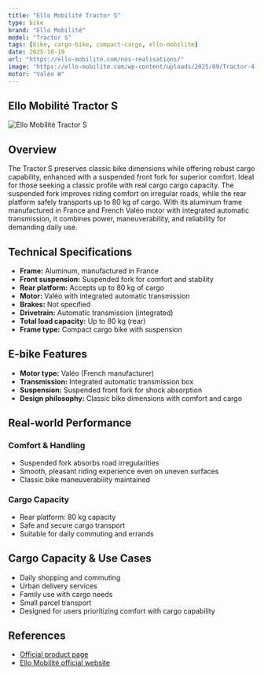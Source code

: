 ```yaml
---
title: "Ello Mobilité Tractor S"
type: bike
brand: "Ello Mobilité"
model: "Tractor S"
tags: [bike, cargo-bike, compact-cargo, ello-mobilite]
date: 2025-10-19
url: "https://ello-mobilite.com/nos-realisations/"
image: "https://ello-mobilite.com/wp-content/uploads/2025/09/Tractor-4-scaled.jpg"
motor: "Valéo W"
---
```


## Ello Mobilité Tractor S

![Ello Mobilité Tractor S](https://ello-mobilite.com/wp-content/uploads/2025/09/Tractor-4-scaled.jpg)

## Overview

The Tractor S preserves classic bike dimensions while offering robust cargo capability, enhanced with a suspended front fork for superior comfort. Ideal for those seeking a classic profile with real cargo cargo capacity. The suspended fork improves riding comfort on irregular roads, while the rear platform safely transports up to 80 kg of cargo. With its aluminum frame manufactured in France and French Valéo motor with integrated automatic transmission, it combines power, maneuverability, and reliability for demanding daily use.

## Technical Specifications

<!-- BIKE_SPECS_TABLE_START -->
<!-- BIKE_SPECS_TABLE_END -->

- **Frame:** Aluminum, manufactured in France
- **Front suspension:** Suspended fork for comfort and stability
- **Rear platform:** Accepts up to 80 kg of cargo
- **Motor:** Valéo with integrated automatic transmission
- **Brakes:** Not specified
- **Drivetrain:** Automatic transmission (integrated)
- **Total load capacity:** Up to 80 kg (rear)
- **Frame type:** Compact cargo bike with suspension

## E-bike Features

- **Motor type:** Valéo (French manufacturer)
- **Transmission:** Integrated automatic transmission box
- **Suspension:** Suspended front fork for shock absorption
- **Design philosophy:** Classic bike dimensions with comfort and cargo

## Real-world Performance

### Comfort & Handling

- Suspended fork absorbs road irregularities
- Smooth, pleasant riding experience even on uneven surfaces
- Classic bike maneuverability maintained

### Cargo Capacity

- Rear platform: 80 kg capacity
- Safe and secure cargo transport
- Suitable for daily commuting and errands

## Cargo Capacity & Use Cases

- Daily shopping and commuting
- Urban delivery services
- Family use with cargo needs
- Small parcel transport
- Designed for users prioritizing comfort with cargo capability

## References

- [Official product page](https://ello-mobilite.com/nos-realisations/)
- [Ello Mobilité official website](https://ello-mobilite.com)
